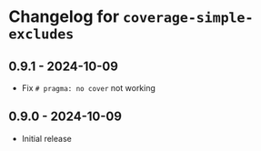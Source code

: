 Changelog for ``coverage-simple-excludes``
==========================================

0.9.1 - 2024-10-09
------------------

- Fix `# pragma: no cover` not working

0.9.0 - 2024-10-09
------------------

- Initial release
